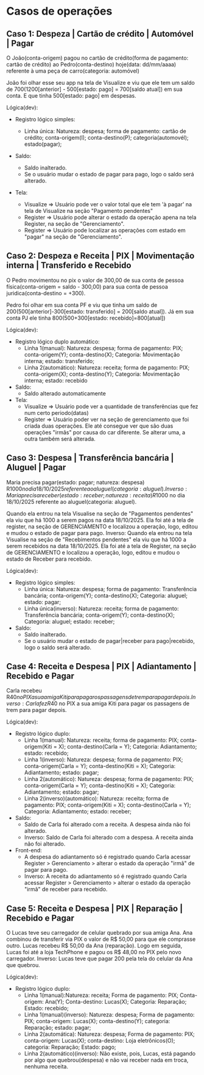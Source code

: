 # Casos de operações

## Caso 1: Despeza | Cartão de crédito | Automóvel | Pagar
O João(conta-origem) pagou no cartão de crédito(forma de pagamento: cartão de crédito) ao Pedro(conta-destino) hoje(data: dd/mm/aaaa) referente à uma peça de carro(categoria: automóvel)

João foi olhar esse seu app na tela de Visualize e viu que ele tem um saldo de 700(1200[anterior] - 500[estado: pago] = 700[saldo atual]) em sua conta. E que tinha 500[estado: pago] em despesas.

Lógica(dev):
- Registro lógico simples:
    - Linha única: Natureza: despesa; forma de pagamento: cartão de crédito; conta-origem(I); conta-destino(P); categoria(automovél); estado(pagar);
- Saldo:
    - Saldo inalterado.
    - Se o usuário mudar o estado de pagar para pago, logo o saldo será alterado.

- Tela:
    - Visualize => Usuário pode ver o valor total que ele tem 'à pagar' na tela de Visualize na seção "Pagamento pendentes"
    - Register => Usuário pode alterar o estado da operação apena na tela Register, na seção de "Gerenciamento".
    - Register => Usuário pode localizar as operações com estado em "pagar" na seção de "Gerenciamento".

## Caso 2: Despeza e Receita | PIX | Movimentação interna | Transferido e Recebido
O Pedro movimentou no pix o valor de 300,00 de sua conta de pessoa física(conta-origem = saldo - 300,00) para sua conta de pessoa juridica(conta-destino = +300).

Pedro foi olhar em sua conta PF e viu que tinha um saldo de 200(500[anterior]-300[estado: transferido] = 200[saldo atual]). Já em sua conta PJ ele tinha 800(500+300[estado: recebido]=800[atual])

Lógica(dev): 
- Registro lógico duplo automático:
    - Linha 1(manual): Natureza: despesa; forma de pagamento: PIX; conta-origem(Y); conta-destino(X); Categoria: Movimentação interna; estado: transferido;
    - Linha 2(automático): Natureza: receita; forma de pagamento: PIX; conta-origem(X); conta-destino(Y); Categoria: Movimentação interna; estado: recebido
- Saldo:
    - Saldo alterado automaticamente
- Tela:
    - Visualize => Usuário pode ver a quantidade de transferências que fez num certo periodo(datas)
    - Register => Usuário poder ver na seção de gerenciamento que foi criada duas operações. Ele até consegue ver que são duas operações "irmãs" por causa do car diferente. Se alterar uma, a outra também será alterada.

## Caso 3: Despesa | Transferência bancária | Aluguel | Pagar
Maria precisa pagar(estado: pagar; natureza: despesa) R$1000 no dia 18/10/2025 referente ao aluguel(categoria: aluguel).
Inverso: Maria precisa receber(estado: receber; natureza: receita) R$1000 no dia 18/10/2025 referente ao aluguel(categoria: aluguel).

Quando ela entrou na tela Visualise na  seção de "Pagamentos pendentes" ela viu que há 1000 a serem pagos na data 18/10/2025. Ela foi até a tela de register, na seção de GERENCIAMENTO e localizou a operação, logo, editou e mudou o estado de pagar para pago.
Inverso: Quando ela entrou na tela Visualise na  seção de "Recebimentos pendentes" ela viu que há 1000 a serem recebidos na data 18/10/2025. Ela foi até a tela de Register, na seção de GERENCIAMENTO e localizou a operação, logo, editou e mudou o estado de Receber para recebido.

Lógica(dev):
- Registro lógico simples:
    - Linha única: Natureza: despesa; forma de pagamento: Transferência bancária; conta-origem(Y); conta-destino(X); Categoria: aluguel; estado: pagar;
    - Linha única(inverso): Natureza: receita; forma de pagamento: Transferência bancária; conta-origem(Y); conta-destino(X); Categoria: aluguel; estado: receber;
- Saldo:
    - Saldo inalterado.
    - Se o usuário mudar o estado de pagar|receber para pago|recebido, logo o saldo será alterado.

## Case 4: Receita e Despesa | PIX | Adiantamento | Recebido e Pagar
Carla recebeu R$40 no PIX a sua amiga Kiti para pagar os passagens de trem para pagar depois.
Inverso: Carla fez R$40 no PIX a sua amiga Kiti para pagar os passagens de trem para pagar depois.

Lógica(dev):
- Registro lógico duplo:
    - Linha 1(manual): Natureza: receita; forma de pagamento: PIX; conta-origem(Kiti = X); conta-destino(Carla = Y); Categoria: Adiantamento; estado: recebido;
    - Linha 1(inverso): Natureza: despesa; forma de pagamento: PIX; conta-origem(Carla = Y); conta-destino(Kiti = X); Categoria: Adiantamento; estado: pagar;
    - Linha 2(automático): Natureza: despesa; forma de pagamento: PIX; conta-origem(Carla = Y); conta-destino(Kiti = X); Categoria: Adiantamento; estado: pagar;
    - Linha 2(inverso)(automático): Natureza: receita; forma de pagamento: PIX; conta-origem(Kiti = X); conta-destino(Carla = Y); Categoria: Adiantamento; estado: receber;
- Saldo:
    - Saldo de Carla foi alterado com a receita. A despesa ainda não foi alterado.
    - Inverso: Saldo de Carla foi alterado com a despesa. A receita ainda não foi alterado.
- Front-end:
    - A despesa do adiantamento só é registrado quando Carla acessar Register > Gerenciamento > alterar o estado da operação "irmã" de pagar para pago.
    - Inverso: A receita do adiantamento só é registrado quando Carla acessar Register > Gerenciamento > alterar o estado da operação "irmã" de receber para recebido.

## Case 5: Receita e Despesa | PIX | Reparação | Recebido e Pagar
O Lucas teve seu carregador de celular quebrado por sua amiga Ana.
Ana combinou de transferir via PIX o valor de R$ 50,00 para que ele comprasse outro.
Lucas recebeu R$ 50,00 da Ana (reparação).
Logo em seguida, Lucas foi até a loja TechPhone e pagou os R$ 48,00 no PIX pelo novo carregador.
Inverso: Lucas teve que pagar 200 pela tela do celular da Ana que quebrou.

Lógica(dev):
- Registro lógico duplo:
    - Linha 1(manual):Natureza: receita; Forma de pagamento: PIX; Conta-origem: Ana(Y); Conta-destino: Lucas(X); Categoria: Reparação; Estado: recebido;
    - Linha 1(manual)(inverso): Natureza: despesa; Forma de pagamento: PIX; conta-origem: Lucas(X); conta-destino(Y); categoria: Reparação; estado: pagar;
    - Linha 2(automática): Natureza: despesa; Forma de pagamento: PIX; conta-origem: Lucas(X); conta-destino: Loja eletrônicos(O); categoria: Reparação; Estado: pago;
    - Linha 2(automático)(inverso): Não existe, pois, Lucas, está pagando por algo que quebrou(despesa) e não vai receber nada em troca, nenhuma receita.
